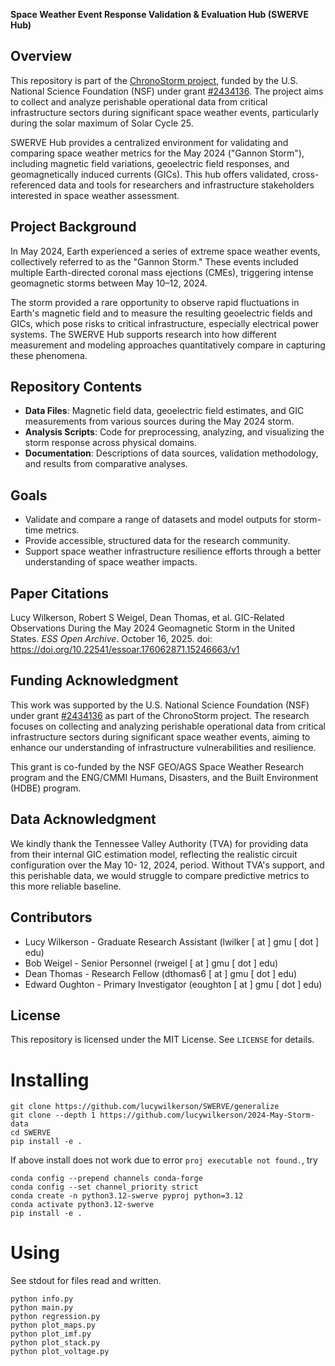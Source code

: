 **Space Weather Event Response Validation & Evaluation Hub (SWERVE Hub)** 

## Overview
This repository is part of the [ChronoStorm project](https://chronostorm.vercel.app), funded by the U.S. National Science Foundation (NSF) under grant [#2434136](https://www.nsf.gov/awardsearch/showAward?AWD_ID=2434136). The project aims to collect and analyze perishable operational data from critical infrastructure sectors during significant space weather events, particularly during the solar maximum of Solar Cycle 25.

SWERVE Hub provides a centralized environment for validating and comparing space weather metrics for the May 2024 ("Gannon Storm"), including magnetic field variations, geoelectric field responses, and geomagnetically induced currents (GICs). This hub offers validated, cross-referenced data and tools for researchers and infrastructure stakeholders interested in space weather assessment.

## Project Background
In May 2024, Earth experienced a series of extreme space weather events, collectively referred to as the "Gannon Storm." These events included multiple Earth-directed coronal mass ejections (CMEs), triggering intense geomagnetic storms between May 10–12, 2024. 

The storm provided a rare opportunity to observe rapid fluctuations in Earth's magnetic field and to measure the resulting geoelectric fields and GICs, which pose risks to critical infrastructure, especially electrical power systems. The SWERVE Hub supports research into how different measurement and modeling approaches quantitatively compare in capturing these phenomena.

## Repository Contents
- **Data Files**: Magnetic field data, geoelectric field estimates, and GIC measurements from various sources during the May 2024 storm.
- **Analysis Scripts**: Code for preprocessing, analyzing, and visualizing the storm response across physical domains.
- **Documentation**: Descriptions of data sources, validation methodology, and results from comparative analyses.

## Goals
- Validate and compare a range of datasets and model outputs for storm-time metrics.
- Provide accessible, structured data for the research community.
- Support space weather infrastructure resilience efforts through a better understanding of space weather impacts.

## Paper Citations
Lucy Wilkerson, Robert S Weigel, Dean Thomas, et al. GIC-Related Observations During the May 2024 Geomagnetic Storm in the United States. _ESS Open Archive_. October 16, 2025. doi: https://doi.org/10.22541/essoar.176062871.15246663/v1

## Funding Acknowledgment
This work was supported by the U.S. National Science Foundation (NSF) under grant [#2434136](https://www.nsf.gov/awardsearch/showAward?AWD_ID=2434136) as part of the ChronoStorm project. The research focuses on collecting and analyzing perishable operational data from critical infrastructure sectors during significant space weather events, aiming to enhance our understanding of infrastructure vulnerabilities and resilience. 

This grant is co-funded by the NSF GEO/AGS Space Weather Research program and the ENG/CMMI Humans, Disasters, and the Built Environment (HDBE) program.

## Data Acknowledgment
We kindly thank the Tennessee Valley Authority (TVA) for providing data from their internal GIC estimation model, reflecting the realistic circuit configuration over the May 10- 12, 2024, period. Without TVA's support, and this perishable data, we would struggle to compare predictive metrics to this more reliable baseline. 

## Contributors 
- Lucy Wilkerson - Graduate Research Assistant (lwilker [ at ] gmu [ dot ] edu) 
- Bob Weigel - Senior Personnel (rweigel [ at ] gmu [ dot ] edu)
- Dean Thomas - Research Fellow (dthomas6 [ at ] gmu [ dot ] edu) 
- Edward Oughton - Primary Investigator (eoughton [ at ] gmu [ dot ] edu)

## License
This repository is licensed under the MIT License. See `LICENSE` for details.

# Installing

```
git clone https://github.com/lucywilkerson/SWERVE/generalize
git clone --depth 1 https://github.com/lucywilkerson/2024-May-Storm-data
cd SWERVE
pip install -e .
```

If above install does not work due to error `proj executable not found.`, try

```
conda config --prepend channels conda-forge
conda config --set channel_priority strict
conda create -n python3.12-swerve pyproj python=3.12
conda activate python3.12-swerve
pip install -e .
```

# Using

See stdout for files read and written.

```
python info.py
python main.py
python regression.py
python plot_maps.py
python plot_imf.py
python plot_stack.py
python plot_voltage.py
```

